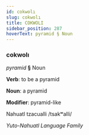 ```yaml
---
id: cokwolı
slug: cokwolı
title: COKWOLI
sidebar_position: 287
hoverText: pyramid § Noun
---
```


### cokwolı

*pyramid* **§** Noun

**Verb**: to be a pyramid

**Noun**: a pyramid

**Modifier**: pyramid-like

Nahuatl tzacualli /tsakʷalli/

*Yuto-Nahuatl Language Family*